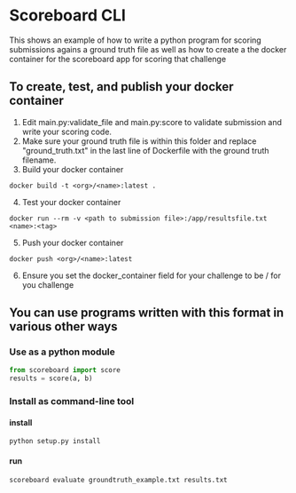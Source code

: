 # Scoreboard CLI

This shows an example of how to write a python program for scoring submissions agains a ground truth file as well as how to create a the docker container for the scoreboard app for scoring that challenge

## To create, test, and publish your docker container

1. Edit main.py:validate_file and main.py:score to validate submission and write your scoring code.
2. Make sure your ground truth file is within this folder and replace "ground_truth.txt" in the last line of Dockerfile with the ground truth filename.
3. Build your docker container

```
docker build -t <org>/<name>:latest .
```

4. Test your docker container

```
docker run --rm -v <path to submission file>:/app/resultsfile.txt <name>:<tag>
```

5. Push your docker container

```
docker push <org>/<name>:latest
```

6. Ensure you set the docker_container field for your challenge to be <org>/<name> for you challenge

## You can use programs written with this format in various other ways

### Use as a python module

```python
from scoreboard import score
results = score(a, b)
```

### Install as command-line tool

#### install

```
python setup.py install
```

#### run

```
scoreboard evaluate groundtruth_example.txt results.txt
```
